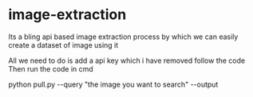 # image-extraction
Its a bling api based image extraction process by which we can easily create a dataset of image using it 

All we need to do is add a api key which i have removed follow the code 
Then run the code in cmd 

python pull.py --query "the image you want to search" --output <folder where the image willl be saved>


